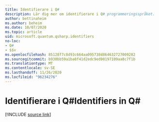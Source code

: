 ```yaml
---
title: Identifierare i Q#
description: Lär dig mer om identifierare i Q# programmeringsspråket.
author: bettinaheim
ms.author: beheim
ms.date: 10/07/2020
ms.topic: article
uid: microsoft.quantum.qsharp.identifiers
no-loc:
- Q#
- $$v
ms.openlocfilehash: 85128f7c8d93c664aa095738d864632727009282
ms.sourcegitcommit: b930bb59a1ba8f41d2edc9ed98197109aa8c7f1b
ms.translationtype: MT
ms.contentlocale: sv-SE
ms.lasthandoff: 11/26/2020
ms.locfileid: "96234276"
---
```

# <a name="identifiers-in-no-locq"></a><span data-ttu-id="54634-103">Identifierare i Q#</span><span class="sxs-lookup"><span data-stu-id="54634-103">Identifiers in Q#</span></span>

[!INCLUDE [source link](~/includes/qsharp-language/Specifications/Language/3_Expressions/Identifiers.md)]

